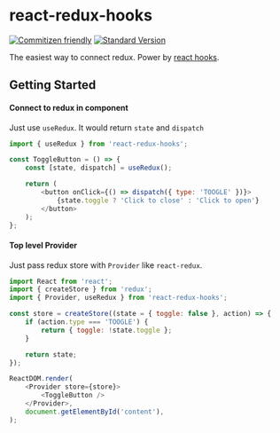 react-redux-hooks
=====

[![Commitizen friendly](https://img.shields.io/badge/commitizen-friendly-brightgreen.svg?style=flat-square)](http://commitizen.github.io/cz-cli/) [![Standard Version](https://img.shields.io/badge/release-standard%20version-brightgreen.svg?style=flat-square)](https://github.com/conventional-changelog/standard-version)

The easiest way to connect redux. Power by [react hooks](https://reactjs.org/docs/hooks-intro.html).

## Getting Started

#### Connect to redux in component

Just use `useRedux`. It would return `state` and `dispatch`

```javascript
import { useRedux } from 'react-redux-hooks';

const ToggleButton = () => {
	const [state, dispatch] = useRedux();

	return (
		<button onClick={() => dispatch({ type: 'TOOGLE' })}>
			{state.toggle ? 'Click to close' : 'Click to open'}
		</button>
	);
};
```

#### Top level Provider

Just pass redux store with `Provider` like `react-redux`.

```javascript
import React from 'react';
import { createStore } from 'redux';
import { Provider, useRedux } from 'react-redux-hooks';

const store = createStore((state = { toggle: false }, action) => {
	if (action.type === 'TOOGLE') {
		return { toggle: !state.toggle };
	}

	return state;
});

ReactDOM.render(
	<Provider store={store}>
		<ToggleButton />
	</Provider>,
	document.getElementById('content'),
);

```
